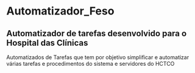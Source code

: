 # Automatizador_Feso
<h2>Automatizador de tarefas desenvolvido para o Hospital das Clínicas</h2>
Automatizados de Tarefas que tem por objetivo simplificar e automatizar várias tarefas e procedimentos do sistema e servidores do HCTCO
